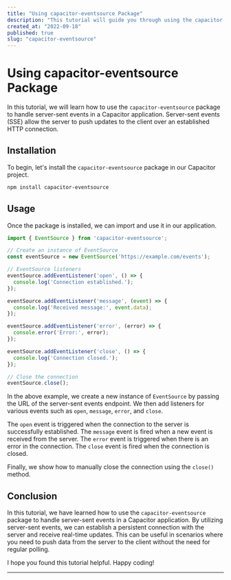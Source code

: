 ```yaml
---
title: "Using capacitor-eventsource Package"
description: "This tutorial will guide you through using the capacitor-eventsource package to handle server-sent events in your Capacitor application."
created_at: "2022-09-18"
published: true
slug: "capacitor-eventsource"
---
```


# Using capacitor-eventsource Package

In this tutorial, we will learn how to use the `capacitor-eventsource` package to handle server-sent events in a Capacitor application. Server-sent events (SSE) allow the server to push updates to the client over an established HTTP connection.

## Installation

To begin, let's install the `capacitor-eventsource` package in our Capacitor project.

```bash
npm install capacitor-eventsource
```

## Usage

Once the package is installed, we can import and use it in our application.

```typescript
import { EventSource } from 'capacitor-eventsource';

// Create an instance of EventSource
const eventSource = new EventSource('https://example.com/events');

// EventSource listeners
eventSource.addEventListener('open', () => {
  console.log('Connection established.');
});

eventSource.addEventListener('message', (event) => {
  console.log('Received message:', event.data);
});

eventSource.addEventListener('error', (error) => {
  console.error('Error:', error);
});

eventSource.addEventListener('close', () => {
  console.log('Connection closed.');
});

// Close the connection
eventSource.close();
```

In the above example, we create a new instance of `EventSource` by passing the URL of the server-sent events endpoint. We then add listeners for various events such as `open`, `message`, `error`, and `close`.

The `open` event is triggered when the connection to the server is successfully established. The `message` event is fired when a new event is received from the server. The `error` event is triggered when there is an error in the connection. The `close` event is fired when the connection is closed.

Finally, we show how to manually close the connection using the `close()` method.

## Conclusion

In this tutorial, we have learned how to use the `capacitor-eventsource` package to handle server-sent events in a Capacitor application. By utilizing server-sent events, we can establish a persistent connection with the server and receive real-time updates. This can be useful in scenarios where you need to push data from the server to the client without the need for regular polling.

I hope you found this tutorial helpful. Happy coding!

---
